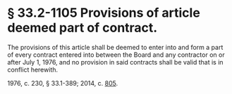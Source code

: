 # § 33.2-1105 Provisions of article deemed part of contract.

<p>The provisions of this article shall be deemed to enter into and form a part of every contract entered into between the Board and any contractor on or after July 1, 1976, and no provision in said contracts shall be valid that is in conflict herewith.</p><p>1976, c. 230, § 33.1-389; 2014, c. <a href='http://lis.virginia.gov/cgi-bin/legp604.exe?141+ful+CHAP0805'>805</a>.</p>
